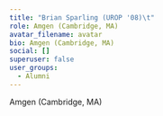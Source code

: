 ```yaml
---
title: "Brian Sparling (UROP '08)\t"
role: Amgen (Cambridge, MA)
avatar_filename: avatar
bio: Amgen (Cambridge, MA)
social: []
superuser: false
user_groups:
  - Alumni
---
```

Amgen (Cambridge, MA)
